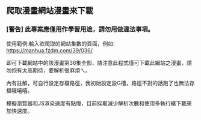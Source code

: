 ## 爬取漫畫網站漫畫來下載

### [警告] 此專案應僅用作學習用途，請勿用做違法事項。

使用範例:輸入欲爬取的網站集數的頁面，例如: https://manhua.fzdm.com/39/036/

即可下載網站中的該漫畫第36集全部，請注意此程式僅可下載此網站之漫畫，請勿抱有太高期待，要解析很麻煩ㄟ。

內有註解，可自行設定存檔路徑，我初始設定設G槽，路徑不對的話跑了也無法存檔哦嘻嘻。

模擬瀏覽器和JS渲染速度有點慢，目前採取減少解析次數和使用多執行緒下載來加快速度。
